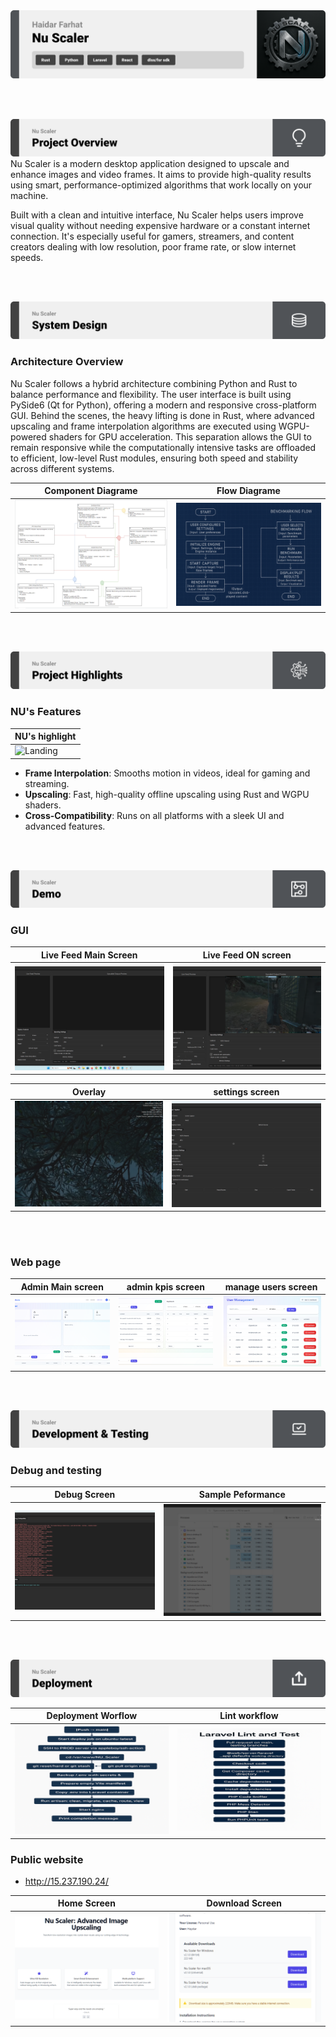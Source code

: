 <img src="./readme/title1.svg"/>

<br><br>

<!-- project overview -->
<img src="./readme/title2.svg"/>
Nu Scaler is a modern desktop application designed to upscale and enhance images and video frames. It aims to provide high-quality results using smart, performance-optimized algorithms that work locally on your machine.

Built with a clean and intuitive interface, Nu Scaler helps users improve visual quality without needing expensive hardware or a constant internet connection. It's especially useful for gamers, streamers, and content creators dealing with low resolution, poor frame rate, or slow internet speeds.

<br><br>

<!-- System Design -->
<img src="./readme/title3.svg"/>

### Architecture Overview

Nu Scaler follows a hybrid architecture combining Python and Rust to balance performance and flexibility. The user interface is built using PySide6 (Qt for Python), offering a modern and responsive cross-platform GUI. Behind the scenes, the heavy lifting is done in Rust, where advanced upscaling and frame interpolation algorithms are executed using WGPU-powered shaders for GPU acceleration. This separation allows the GUI to remain responsive while the computationally intensive tasks are offloaded to efficient, low-level Rust modules, ensuring both speed and stability across different systems.

| Component Diagrame                      | Flow Diagrame                         |
| --------------------------------------- | ------------------------------------- |
| ![Landing](./readme/demo/component_diagrame.png) | ![fsdaf](./readme/demo/flow.png)   |

<br><br>

<!-- Project Highlights -->
<img src="./readme/title4.svg"/>

### NU's Features

| NU's highlight     |
| --------------------------------------- |
| ![Landing](./readme/demo/high.png) | 

- **Frame Interpolation**: Smooths motion in videos, ideal for gaming and streaming.
- **Upscaling**: Fast, high-quality offline upscaling using Rust and WGPU shaders.
- **Cross-Compatibility**: Runs on all platforms with a sleek UI and advanced features.

<br><br>

<!-- Demo -->
<img src="./readme/title5.svg"/>



### GUI

| Live Feed Main Screen                   | Live Feed ON  screen                  |
| --------------------------------------- | ------------------------------------- |
| ![Landing](./readme/demo/live_main.png) | ![fsdaf](./readme/demo/live_on.png)   |



|  Overlay                                | settings screen                       |
| --------------------------------------- | ------------------------------------- |
| ![Landing](./readme/demo/Overlay.png)   | ![fsdaf](./readme/demo/settings.png)  |

<br><br>
### Web page


| Admin Main screen                           | admin kpis screen                       | manage users screen                   |
| ---------------------------------------     | -------------------------------------   | ------------------------------------- |
| ![Landing](./readme/demo/admin_main.png)    | ![fsdaf](./readme/demo/kpis.png)        | ![fsdaf](./readme/demo/users.png)     |



<br><br>


<!-- Testing -->
<img src="./readme/title6.svg"/>

### Debug and testing

|  Debug Screen                           | Sample Peformance                     |
| --------------------------------------- | ------------------------------------- |
| ![Landing](./readme/demo/debug.png)     | ![fsdaf](./readme/demo/smpl_pef.png)  |



<br><br>

<!-- Deployment -->
<img src="./readme/title7.svg"/>

| Deployment Worflow                      | Lint workflow                         |
| --------------------------------------- | ------------------------------------- |
| ![Landing](./readme/demo/cicd1.png)     | ![fsdaf](./readme/demo/cicd2.png)     |

### Public website

- http://15.237.190.24/


| Home Screen                             | Download Screen                       | 
| --------------------------------------- | ------------------------------------- | 
| ![Landing](./readme/demo/home.png)      | ![fsdaf](./readme/demo/download.png)  | 

<br><br>
